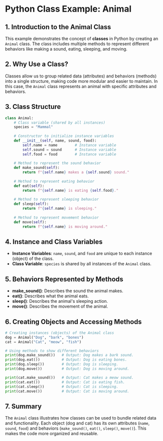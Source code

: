 
# Python Class Example: Animal

## 1. Introduction to the Animal Class
This example demonstrates the concept of **classes** in Python by creating an `Animal` class. The class includes multiple methods to represent different behaviors like making a sound, eating, sleeping, and moving.

## 2. Why Use a Class?
Classes allow us to group related data (attributes) and behaviors (methods) into a single structure, making code more modular and easier to maintain. In this case, the `Animal` class represents an animal with specific attributes and behaviors.

## 3. Class Structure

```python
class Animal:
    # Class variable (shared by all instances)
    species = "Mammal"
    
    # Constructor to initialize instance variables
    def __init__(self, name, sound, food):
        self.name = name        # Instance variable
        self.sound = sound      # Instance variable
        self.food = food        # Instance variable
    
    # Method to represent the sound behavior
    def make_sound(self):
        return f"{self.name} makes a {self.sound} sound."
    
    # Method to represent eating behavior
    def eat(self):
        return f"{self.name} is eating {self.food}."
    
    # Method to represent sleeping behavior
    def sleep(self):
        return f"{self.name} is sleeping."
    
    # Method to represent movement behavior
    def move(self):
        return f"{self.name} is moving around."
```

## 4. Instance and Class Variables
- **Instance Variables**: `name`, `sound`, and `food` are unique to each instance (object) of the class.
- **Class Variable**: `species` is shared by all instances of the `Animal` class.

## 5. Behaviors Represented by Methods
- **make_sound()**: Describes the sound the animal makes.
- **eat()**: Describes what the animal eats.
- **sleep()**: Describes the animal's sleeping action.
- **move()**: Describes the movement of the animal.

## 6. Creating Objects and Accessing Methods

```python
# Creating instances (objects) of the Animal class
dog = Animal("Dog", "bark", "bones")
cat = Animal("Cat", "meow", "fish")

# Using methods to show different behaviors
print(dog.make_sound())   # Output: Dog makes a bark sound.
print(dog.eat())          # Output: Dog is eating bones.
print(dog.sleep())        # Output: Dog is sleeping.
print(dog.move())         # Output: Dog is moving around.

print(cat.make_sound())   # Output: Cat makes a meow sound.
print(cat.eat())          # Output: Cat is eating fish.
print(cat.sleep())        # Output: Cat is sleeping.
print(cat.move())         # Output: Cat is moving around.
```

## 7. Summary
The `Animal` class illustrates how classes can be used to bundle related data and functionality. Each object (dog and cat) has its own attributes (`name`, `sound`, `food`) and behaviors (`make_sound()`, `eat()`, `sleep()`, `move()`). This makes the code more organized and reusable.
